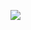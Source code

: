 [![](https://pronouns-page.s3.eu-west-1.amazonaws.com/card/en/vivax-01HYD73HEP32TG9SE7T1H8R3M4-dark.png)](https://en.pronouns.page/@vivax)
